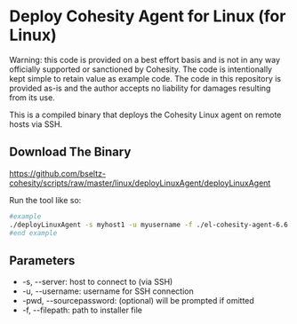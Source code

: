 # Deploy Cohesity Agent for Linux (for Linux)

Warning: this code is provided on a best effort basis and is not in any way officially supported or sanctioned by Cohesity. The code is intentionally kept simple to retain value as example code. The code in this repository is provided as-is and the author accepts no liability for damages resulting from its use.

This is a compiled binary that deploys the Cohesity Linux agent on remote hosts via SSH.

## Download The Binary

<https://github.com/bseltz-cohesity/scripts/raw/master/linux/deployLinuxAgent/deployLinuxAgent>

Run the tool like so:

```bash
#example
./deployLinuxAgent -s myhost1 -u myusername -f ./el-cohesity-agent-6.6.0d_u6-1.x86_64.rpm
#end example
```

## Parameters

* -s, --server: host to connect to (via SSH)
* -u, --username: username for SSH connection
* -pwd, --sourcepassword: (optional) will be prompted if omitted
* -f, --filepath: path to installer file
